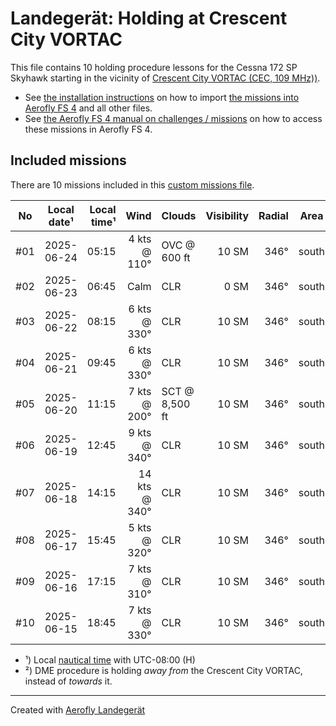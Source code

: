 # Landegerät: Holding at Crescent City VORTAC

This file contains 10 holding procedure lessons for the Cessna 172 SP Skyhawk starting in the vicinity of [Crescent City VORTAC (CEC, 109 MHz))](https://skyvector.com/?ll=41.7796%2C-124.24085&chart=301&zoom=2).

- See [the installation instructions](https://fboes.github.io/aerofly-missions/docs/generic-installation.html) on how to import [the missions into Aerofly FS 4](missions/custom_missions_user.tmc) and all other files.
- See [the Aerofly FS 4 manual on challenges / missions](https://www.aerofly.com/tutorials/missions/) on how to access these missions in Aerofly FS 4.

## Included missions

There are 10 missions included in this [custom missions file](missions/custom_missions_user.tmc).

| No  | Local date¹ | Local time¹ |          Wind | Clouds         | Visibility | Radial | Area  |   DME | Turn | Altitude |
| :-: | ----------- | ----------: | ------------: | -------------- | ---------: | -----: | ----- | ----: | :--: | -------: |
| #01 | 2025-06-24  |       05:15 |  4 kts @ 110° | OVC @ 600 ft   |      10 SM |   346° | south |     — |  R   | 3,000 ft |
| #02 | 2025-06-23  |       06:45 |          Calm | CLR            |       0 SM |   346° | south | 11 NM |  R   | 3,000 ft |
| #03 | 2025-06-22  |       08:15 |  6 kts @ 330° | CLR            |      10 SM |   346° | south |     — |  R   | 3,000 ft |
| #04 | 2025-06-21  |       09:45 |  6 kts @ 330° | CLR            |      10 SM |   346° | south | 11 NM |  R   | 3,000 ft |
| #05 | 2025-06-20  |       11:15 |  7 kts @ 200° | SCT @ 8,500 ft |      10 SM |   346° | south |     — |  R   | 3,000 ft |
| #06 | 2025-06-19  |       12:45 |  9 kts @ 340° | CLR            |      10 SM |   346° | south |     — |  R   | 3,000 ft |
| #07 | 2025-06-18  |       14:15 | 14 kts @ 340° | CLR            |      10 SM |   346° | south | 11 NM |  R   | 3,000 ft |
| #08 | 2025-06-17  |       15:45 |  5 kts @ 320° | CLR            |      10 SM |   346° | south | 11 NM |  R   | 3,000 ft |
| #09 | 2025-06-16  |       17:15 |  7 kts @ 310° | CLR            |      10 SM |   346° | south |     — |  R   | 3,000 ft |
| #10 | 2025-06-15  |       18:45 |  7 kts @ 330° | CLR            |      10 SM |   346° | south |     — |  R   | 3,000 ft |

- ¹) Local [nautical time](https://en.wikipedia.org/wiki/Nautical_time) with UTC-08:00 (H)
- ²) DME procedure is holding _away from_ the Crescent City VORTAC, instead of _towards_ it.

---

Created with [Aerofly Landegerät](https://github.com/fboes/aerofly-patterns)
